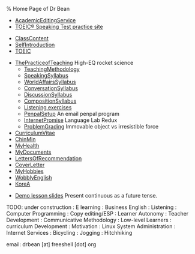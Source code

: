 % Home Page of Dr Bean

- [AcademicEditingService ](AcademicEditingService.html)
- [TOEIC® Speaking Test practice site](toeic)

<!-- end of list -->

-   [ClassContent](http://web.nuu.edu.tw/~greg/Contents.html)
-   [SelfIntroduction](SelfIntroduction.html)
-   [TOEIC](TOEIC.html)

<!-- end of list -->

- [ThePracticeofTeaching](ThePracticeofTeaching.html) High-EQ rocket science
  -   [TeachingMethodology](TeachingMethodology.html)
  -   [SpeakingSyllabus](SpeakingSyllabus.html)
  -   [WorldAffairsSyllabus](WorldAffairsSyllabus.html)
  -   [ConversationSyllabus](ConversationSyllabus.html)
  -   [DiscussionSyllabus](DiscussionSyllabus.html)
  -   [CompositionSyllabus](CompositionSyllabus.html)
  -   [Listening exercises](http://web.nuu.edu.tw/~greg/DictationExercises.html)
  -   [PenpalSetup](PenpalSetup.html) An email penpal program
  -   [InternetPromise](InternetPromise.html) Language Lab Redux
  -   [ProblemGrading](ProblemGrading.html) Immovable object vs irresistible force
- [CurriculumVitae](CurriculumVitae.html)
- [ChinMin](ChinMin.html)
- [MyHealth](MyHealth.html)
- [MyDocuments](MyDocuments.html)
- [LettersOfRecommendation](LettersOfRecommendation.html)
- [CoverLetter](CoverLetter.html)
- [MyHobbies](MyHobbies.html)
- [WobblyEnglish](WobblyEnglish.html)
- [KoreA](KoreA.html)

<!-- end of list -->

- [Demo lesson slides](pc/index.html) Present continuous as a future tense.

TODO: under construction
:   E learning
:   Business English
:   Listening
:   Computer Programming
:   Copy editing/ESP
:   Learner Autonomy
:   Teacher Development
:   Communicative Methodology
:   Low-level Learners
:   curriculum Development
:   Motivation
:   Linux System Administration
:   Internet Services
:   Bicycling
:   Jogging
:   Hitchhiking

email: drbean [at] freeshell [dot] org
